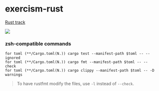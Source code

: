 # exercism-rust
[Rust track](https://exercism.org/tracks/rust)

[![](https://github.com/asarkar/exercism-rust/workflows/CI/badge.svg)](https://github.com/asarkar/exercism-rust/actions)

### zsh-compatible commands
```
for toml (**/Cargo.toml(N.)) cargo test --manifest-path $toml -- --ignored
for toml (**/Cargo.toml(N.)) cargo fmt --manifest-path $toml -- --check
for toml (**/Cargo.toml(N.)) cargo clippy --manifest-path $toml -- -D warnings
```

> To have rustfmt modify the files, use `-l` instead of `--check`.
